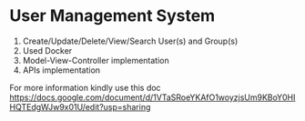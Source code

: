 # User Management System 

1. Create/Update/Delete/View/Search User(s) and Group(s)
2. Used Docker
3. Model-View-Controller implementation
4. APIs implementation

For more information kindly use this doc
https://docs.google.com/document/d/1VTaSRoeYKAfO1woyzjsUm9KBoY0HIHQTEdgWJw9x01U/edit?usp=sharing
